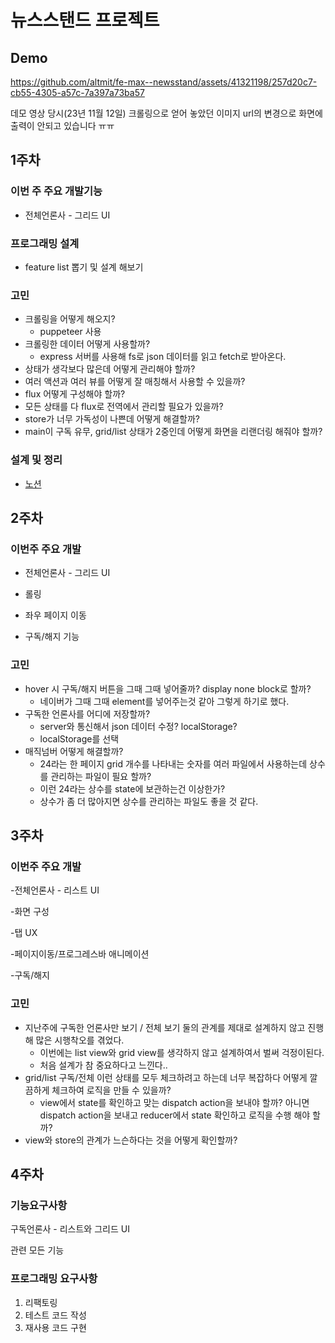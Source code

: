 # 뉴스스탠드 프로젝트
## Demo

https://github.com/altmit/fe-max--newsstand/assets/41321198/257d20c7-cb55-4305-a57c-7a397a73ba57

데모 영상 당시(23년 11월  12일) 크롤링으로 얻어 놓았던 이미지 url의 변경으로 화면에 출력이 안되고 있습니다 ㅠㅠ


## 1주차

### 이번 주 주요 개발기능

- 전체언론사 - 그리드 UI

### 프로그래밍 설계

- feature list 뽑기 및 설계 해보기

### 고민

- 크롤링을 어떻게 해오지?
  - puppeteer 사용
- 크롤링한 데이터 어떻게 사용할까?
  - express 서버를 사용해 fs로 json 데이터를 읽고 fetch로 받아온다.
- 상태가 생각보다 많은데 어떻게 관리해야 할까?
- 여러 액션과 여러 뷰를 어떻게 잘 매칭해서 사용할 수 있을까?
- flux 어떻게 구성해야 할까?
- 모든 상태를 다 flux로 전역에서 관리할 필요가 있을까?
- store가 너무 가독성이 나쁜데 어떻게 해결할까?
- main이 구독 유무, grid/list 상태가 2중인데 어떻게 화면을 리랜더링 해줘야 할까?

### 설계 및 정리

- [노션](https://www.notion.so/new-stand-eaace76074ea48a7bfc71aef93c4310a?pvs=4)

## 2주차

### 이번주 주요 개발

- 전체언론사 - 그리드 UI

- 롤링

- 좌우 페이지 이동

- 구독/해지 기능

### 고민

- hover 시 구독/해지 버튼을 그때 그때 넣어줄까? display none block로 할까?
  - 네이버가 그때 그때 element를 넣어주는것 같아 그렇게 하기로 했다.
- 구독한 언론사를 어디에 저장할까?
  - server와 통신해서 json 데이터 수정? localStorage?
  - localStorage를 선택
- 매직넘버 어떻게 해결할까?
  - 24라는 한 페이지 grid 개수를 나타내는 숫자를 여러 파일에서 사용하는데 상수를 관리하는 파일이 필요 할까?
  - 이런 24라는 상수를 state에 보관하는건 이상한가?
  - 상수가 좀 더 많아지면 상수를 관리하는 파일도 좋을 것 같다.

## 3주차

### 이번주 주요 개발

-전체언론사 - 리스트 UI

-화면 구성

-탭 UX

-페이지이동/프로그레스바 애니메이션

-구독/해지

### 고민

- 지난주에 구독한 언론사만 보기 / 전체 보기 둘의 관계를 제대로 설계하지 않고 진행해 많은 시행착오를 겪었다.
  - 이번에는 list view와 grid view를 생각하지 않고 설계하여서 벌써 걱정이된다.
  - 처음 설계가 참 중요하다고 느낀다..
- grid/list 구독/전체 이런 상태를 모두 체크하려고 하는데 너무 복잡하다 어떻게 깔끔하게 체크하여 로직을 만들 수 있을까?
  - view에서 state를 확인하고 맞는 dispatch action을 보내야 할까? 아니면 dispatch action을 보내고 reducer에서 state 확인하고 로직을 수행 해야 할까?
- view와 store의 관계가 느슨하다는 것을 어떻게 확인할까?

## 4주차

### 기능요구사항

구독언론사 - 리스트와 그리드 UI

관련 모든 기능

### 프로그래밍 요구사항

1. 리팩토링
2. 테스트 코드 작성
3. 재사용 코드 구현
